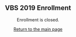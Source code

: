 <section style="text-align: center;">

# VBS&nbsp;2019 Enrollment

Enrollment is closed.

[Return to the main page](/)

</section>
